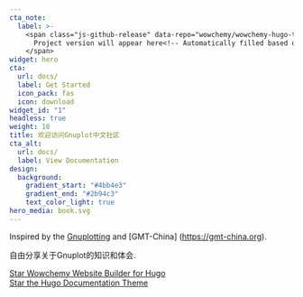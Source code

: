 ```yaml
---
cta_note:
  label: >-
    <span class="js-github-release" data-repo="wowchemy/wowchemy-hugo-themes">
      Project version will appear here<!-- Automatically filled based on data-repo value -->
    </span>
widget: hero
cta:
  url: docs/
  label: Get Started
  icon_pack: fas
  icon: download
widget_id: "1"
headless: true
weight: 10
title: 欢迎访问Gnuplot中文社区
cta_alt:
  url: docs/
  label: View Documentation
design:
  background:
    gradient_start: "#4bb4e3"
    gradient_end: "#2b94c3"
    text_color_light: true
hero_media: book.svg
---
```


Inspired by the [Gnuplotting](http://www.gnuplotting.org) and [GMT-China] (https://gmt-china.org).

自由分享关于Gnuplot的知识和体会.

<a class="github-button" href="https://github.com/wowchemy/wowchemy-hugo-themes" data-icon="octicon-star" data-size="large" data-show-count="true" aria-label="Star Wowchemy Website Builder for Hugo">Star Wowchemy Website Builder for Hugo</a><br><a class="github-button" href="https://github.com/wowchemy/hugo-documentation-theme" data-icon="octicon-star" data-size="large" data-show-count="true" aria-label="Star the Project Docs template">Star the Hugo Documentation Theme</a><script async defer src="https://buttons.github.io/buttons.js"></script>
